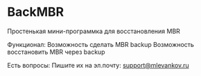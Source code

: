 # BackMBR
Простенькая мини-программка для восстановления MBR

Функционал:
Возможность сделать MBR backup
Возможность восстановить MBR через backup

Есть вопросы: Пишите их на эл.почту: support@mlevankov.ru
